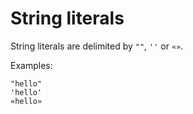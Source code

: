 # String literals

String literals are delimited by `""`, `''` or `«»`.

Examples:
```nougaro
"hello"
'hello'
«hello»
```
